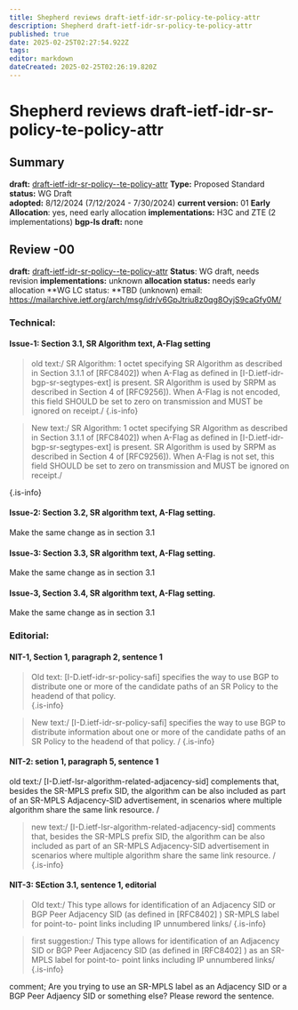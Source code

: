```yaml
---
title: Shepherd reviews draft-ietf-idr-sr-policy-te-policy-attr
description: Shepherd draft-ietf-idr-sr-policy-te-policy-attr
published: true
date: 2025-02-25T02:27:54.922Z
tags: 
editor: markdown
dateCreated: 2025-02-25T02:26:19.820Z
---
```


# Shepherd reviews draft-ietf-idr-sr-policy-te-policy-attr


## Summary 
**draft:**  [draft-ietf-idr-sr-policy--te-policy-attr](https://datatracker.ietf.org/doc/html/draft-ietf-idr-sr-policy--te-policy-attr) 
**Type:** Proposed Standard 
**status:** WG Draft  
**adopted:**  8/12/2024 (7/12/2024 - 7/30/2024) 
**current version:** 01
**Early Allocation**: yes, need early allocation 
**implementations:** H3C and ZTE (2 implementations) 
**bgp-ls draft:** none


## Review -00 
**draft:**  [draft-ietf-idr-sr-policy--te-policy-attr](https://datatracker.ietf.org/doc/html/draft-ietf-idr-sr-policy--te-policy-attr)
**Status**: WG draft, needs revision 
**implementations:** unknown 
**allocation status:** needs early allocation 
**WG LC status: **TBD (unknown)
email: https://mailarchive.ietf.org/arch/msg/idr/v6GpJtriu8z0qg8OyjS9caGfy0M/



### Technical: 
#### Issue-1: Section 3.1, SR Algorithm text, A-Flag setting 

> old text:/
>    SR Algorithm: 1 octet specifying SR Algorithm as described in
>    Section 3.1.1 of [RFC8402]) when A-Flag as defined in
>    [I-D.ietf-idr-bgp-sr-segtypes-ext] is present.  SR Algorithm is used
>    by SRPM as described in Section 4 of [RFC9256]).  When A-Flag is not
>    encoded, this field SHOULD be set to zero on transmission and MUST be
>    ignored on receipt./
{.is-info}

>  New text:/ 
>    SR Algorithm: 1 octet specifying SR Algorithm as described in
>    Section 3.1.1 of [RFC8402]) when A-Flag as defined in
>    [I-D.ietf-idr-bgp-sr-segtypes-ext] is present.  SR Algorithm is used
>    by SRPM as described in Section 4 of [RFC9256]).  When A-Flag is not
>    set, this field SHOULD be set to zero on transmission and MUST be
>    ignored on receipt./
>   
{.is-info}

#### Issue-2: Section 3.2, SR algorithm text, A-Flag setting. 

Make the same change as in section 3.1 

#### Issue-3: Section 3.3, SR algorithm text, A-Flag setting. 

Make the same change as in section 3.1 

#### Issue-3, Section 3.4, SR algorithm text, A-Flag setting. 

Make the same change as in section 3.1 


### Editorial: 

#### NIT-1, Section 1, paragraph 2, sentence 1

> Old text: 
>   [I-D.ietf-idr-sr-policy-safi] specifies the way to use BGP to
>    distribute one or more of the candidate paths of an SR Policy to the
>    headend of that policy.   
{.is-info}

   
> New text:/
>   [I-D.ietf-idr-sr-policy-safi] specifies the way to use BGP to
>    distribute information about one or more of the candidate paths of an SR Policy to the
>    headend of that policy. / 
{.is-info}

   
   
#### NIT-2: setion 1, paragraph 5, sentence 1
old text:/
 [I-D.ietf-lsr-algorithm-related-adjacency-sid] complements that,
   besides the SR-MPLS prefix SID, the algorithm can be also included as
   part of an SR-MPLS Adjacency-SID advertisement, in scenarios where
   multiple algorithm share the same link resource. /
   
> new text:/
>  [I-D.ietf-lsr-algorithm-related-adjacency-sid] comments that,
>    besides the SR-MPLS prefix SID, the algorithm can be also included as
>    part of an SR-MPLS Adjacency-SID advertisement in scenarios where
>    multiple algorithm share the same link resource. /
{.is-info}

   
 
#### NIT-3: SEction 3.1, sentence 1, editorial
 
>  Old text:/
>     This type allows for identification of an Adjacency SID or BGP Peer
>    Adjacency SID (as defined in [RFC8402] ) SR-MPLS label for point-to-
>    point links including IP unnumbered links/
{.is-info}

>    
>  first suggestion:/
>      This type allows for identification of an Adjacency SID or BGP Peer
>    Adjacency SID (as defined in [RFC8402] ) as an SR-MPLS label for point-to-
>    point links including IP unnumbered links/
{.is-info}

   
   comment; Are you trying to use an SR-MPLS label as an Adjacency SID or 
   a BGP Peer Adjaency SID or something else?  Please reword the sentence. 
   
  